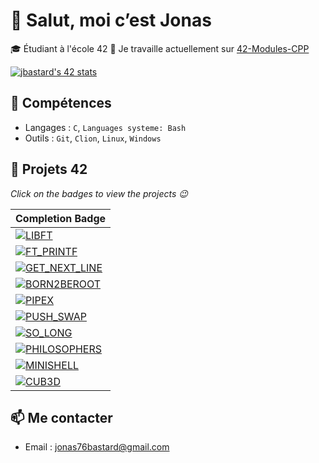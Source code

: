 # 👋 Salut, moi c’est Jonas

🎓 Étudiant à l'école 42
🚀 Je travaille actuellement sur [42-Modules-CPP](https://github.com/jbastard/42-CPP)

[![jbastard's 42 stats](https://badge.mediaplus.ma/kettlebells/jbastard?1337Badge=off&UM6P=off)](https://github.com/oakoudad/badge42)

## 🔧 Compétences
- Langages : `C`, `Languages systeme: Bash`
- Outils : `Git`, `Clion`, `Linux`, `Windows`

## **🚀 Projets 42**
*Click on the badges to view the projects 😉*

| Completion Badge                                                                 |
------------------------------------------------------------------------------------|
| [![LIBFT](https://img.shields.io/badge/125%25%20%2F%20100-LIBFT-000000?labelColor=44cc11&style=for-the-badge&logo=42)](https://github.com/jbastard/42-Libft) |
| [![FT_PRINTF](https://img.shields.io/badge/100%-FT__PRINTF-000000?labelColor=44cc11&style=for-the-badge&logo=42)](https://github.com/jbastard/42-Printf) |
| [![GET_NEXT_LINE](https://img.shields.io/badge/100%25%20%2F%20100-GET__NEXT__LINE-000000?labelColor=44cc11&style=for-the-badge&logo=42)](https://github.com/jbastard/42-Get_next_line) |
| [![BORN2BEROOT](https://img.shields.io/badge/125%25%20%2F%20100-BORN2BEROOT-000000?labelColor=44cc11&style=for-the-badge&logo=42)](https://github.com/jbastard) |
| [![PIPEX](https://img.shields.io/badge/100%25%20%2F%20100-PIPEX-000000?labelColor=44cc11&style=for-the-badge&logo=42)](https://github.com/jbastard/42-Pipex) |
| [![PUSH_SWAP](https://img.shields.io/badge/%20%20%2093%25%20%2F%20100-PUSH__SWAP-000000?labelColor=44cc11&style=for-the-badge&logo=42)](https://github.com/jbastard/42-Push_swap) |
| [![SO_LONG](https://img.shields.io/badge/100%25%20%2F%20100-SO__LONG-000000?labelColor=44cc11&style=for-the-badge&logo=42)](https://github.com/jbastard/42-So_long) |
| [![PHILOSOPHERS](https://img.shields.io/badge/100%25%20%2F%20100-PHILOSOPHERS-000000?labelColor=44cc11&style=for-the-badge&logo=42)](https://github.com/jbastard/42-Philosophers) |
| [![MINISHELL](https://img.shields.io/badge/99%25%20%2F%20100-MINISHELL-000000?labelColor=44cc11&style=for-the-badge&logo=42)](https://github.com/jbastard/42-Minishell) |
| [![CUB3D](https://img.shields.io/badge/110%25%20%2F%20100-CUB3D-000000?labelColor=44cc11&style=for-the-badge&logo=42)](https://github.com/LaGuibole/cub3d) |


## 📫 Me contacter
- Email : jonas76bastard@gmail.com

